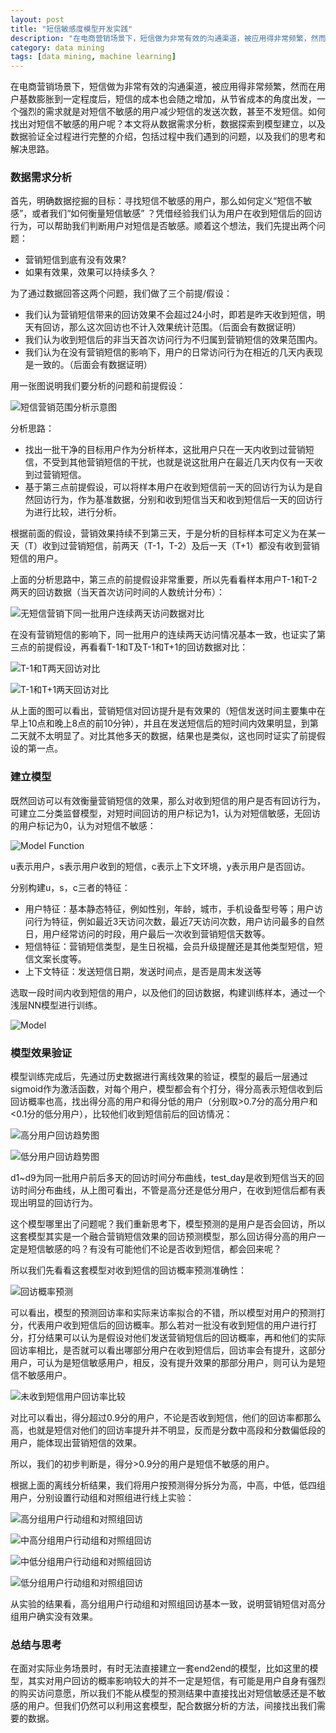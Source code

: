 ```yaml
---
layout: post
title: "短信敏感度模型开发实践"
description: "在电商营销场景下，短信做为非常有效的沟通渠道，被应用得非常频繁，然而在用户基数膨胀到一定程度后，短信的成本也会随之增加，从节省成本的角度出发，一个强烈的需求就是对短信不敏感的用户减少短信的发送次数，甚至不发短信"
category: data mining
tags: [data mining, machine learning]
---
```


在电商营销场景下，短信做为非常有效的沟通渠道，被应用得非常频繁，然而在用户基数膨胀到一定程度后，短信的成本也会随之增加，从节省成本的角度出发，一个强烈的需求就是对短信不敏感的用户减少短信的发送次数，甚至不发短信。如何找出对短信不敏感的用户呢？本文将从数据需求分析，数据探索到模型建立，以及数据验证全过程进行完整的介绍，包括过程中我们遇到的问题，以及我们的思考和解决思路。

### 数据需求分析

首先，明确数据挖掘的目标：寻找短信不敏感的用户，那么如何定义“短信不敏感”，或者我们“如何衡量短信敏感” ？凭借经验我们认为用户在收到短信后的回访行为，可以帮助我们判断用户对短信是否敏感。顺着这个想法，我们先提出两个问题：

* 营销短信到底有没有效果?
* 如果有效果，效果可以持续多久？

为了通过数据回答这两个问题，我们做了三个前提/假设：

* 我们认为营销短信带来的回访效果不会超过24小时，即若是昨天收到短信，明天有回访，那么这次回访也不计入效果统计范围。（后面会有数据证明）
* 我们认为收到短信后的非当天首次访问行为不归属到营销短信的效果范围内。
* 我们认为在没有营销短信的影响下，用户的日常访问行为在相近的几天内表现是一致的。（后面会有数据证明）

用一张图说明我们要分析的问题和前提假设：

![短信营销范围分析示意图](https://raw.githubusercontent.com/Neway6655/neway6655.github.com/master/images/sms_sensitive_model/sms_analysis_figure.png)

分析思路：

* 找出一批干净的目标用户作为分析样本，这批用户只在一天内收到过营销短信，不受到其他营销短信的干扰，也就是说这批用户在最近几天内仅有一天收到过营销短信。
* 基于第三点前提假设，可以将样本用户在收到短信前一天的回访行为认为是自然回访行为，作为基准数据，分别和收到短信当天和收到短信后一天的回访行为进行比较，进行分析。

根据前面的假设，营销效果持续不到第三天，于是分析的目标样本可定义为在某一天（T）收到过营销短信，前两天（T-1，T-2）及后一天（T+1）都没有收到营销短信的用户。

上面的分析思路中，第三点的前提假设非常重要，所以先看看样本用户T-1和T-2两天的回访数据（当天首次访问时间的人数统计分布）：

![无短信营销下同一批用户连续两天访问数据对比](https://raw.githubusercontent.com/Neway6655/neway6655.github.com/master/images/sms_sensitive_model/sms_sensitive_analysis_1.png)

在没有营销短信的影响下，同一批用户的连续两天访问情况基本一致，也证实了第三点的前提假设，再看看T-1和T及T-1和T+1的回访数据对比：

![T-1和T两天回访对比](https://raw.githubusercontent.com/Neway6655/neway6655.github.com/master/images/sms_sensitive_model/sms_sensitive_analysis_2.png)

![T-1和T+1两天回访对比](https://raw.githubusercontent.com/Neway6655/neway6655.github.com/master/images/sms_sensitive_model/sms_sensitive_analysis_3.png)

从上面的图可以看出，营销短信对回访提升是有效果的（短信发送时间主要集中在早上10点和晚上8点的前10分钟），并且在发送短信后的短时间内效果明显，到第二天就不太明显了。对比其他多天的数据，结果也是类似，这也同时证实了前提假设的第一点。

### 建立模型

既然回访可以有效衡量营销短信的效果，那么对收到短信的用户是否有回访行为，可建立二分类监督模型，对短时间回访的用户标记为1，认为对短信敏感，无回访的用户标记为0，认为对短信不敏感：

![Model Function](https://raw.githubusercontent.com/Neway6655/neway6655.github.com/master/images/sms_sensitive_model/model_function.png)



u表示用户，s表示用户收到的短信，c表示上下文环境，y表示用户是否回访。

分别构建u，s，c三者的特征：

* 用户特征：基本静态特征，例如性别，年龄，城市，手机设备型号等；用户访问行为特征，例如最近3天访问次数，最近7天访问次数，用户访问最多的自然日，用户经常访问的时段，用户最后一次收到营销短信天数等。
* 短信特征：营销短信类型，是生日祝福，会员升级提醒还是其他类型短信，短信文案长度等。
* 上下文特征：发送短信日期，发送时间点，是否是周末发送等

选取一段时间内收到短信的用户，以及他们的回访数据，构建训练样本，通过一个浅层NN模型进行训练。

![Model](https://raw.githubusercontent.com/Neway6655/neway6655.github.com/master/images/sms_sensitive_model/nn_model.png)

### 模型效果验证

模型训练完成后，先通过历史数据进行离线效果的验证，模型的最后一层通过sigmoid作为激活函数，对每个用户，模型都会有个打分，得分高表示短信收到后回访概率也高，找出得分高的用户和得分低的用户（分别取>0.7分的高分用户和<0.1分的低分用户），比较他们收到短信前后的回访情况：

![高分用户回访趋势图](https://raw.githubusercontent.com/Neway6655/neway6655.github.com/master/images/sms_sensitive_model/high_sensitive_visit.png)

![低分用户回访趋势图](https://raw.githubusercontent.com/Neway6655/neway6655.github.com/master/images/sms_sensitive_model/low_sensitive_visit.png)



d1~d9为同一批用户前后多天的回访时间分布曲线，test_day是收到短信当天的回访时间分布曲线，从上图可看出，不管是高分还是低分用户，在收到短信后都有表现出明显的回访行为。

这个模型哪里出了问题呢？我们重新思考下，模型预测的是用户是否会回访，所以这套模型其实是一个融合营销短信效果的回访预测模型，那么回访得分高的用户一定是短信敏感的吗？有没有可能他们不论是否收到短信，都会回来呢？

所以我们先看看这套模型对收到短信的回访概率预测准确性：

![回访概率预测](https://raw.githubusercontent.com/Neway6655/neway6655.github.com/master/images/sms_sensitive_model/revisit_predict.png)



可以看出，模型的预测回访率和实际来访率拟合的不错，所以模型对用户的预测打分，代表用户收到短信后的回访概率。那么若对一批没有收到短信的用户进行打分，打分结果可以认为是假设对他们发送营销短信后的回访概率，再和他们的实际回访率相比，是否就可以看出哪部分用户在收到短信后，回访率会有提升，这部分用户，可认为是短信敏感用户，相反，没有提升效果的那部分用户，则可认为是短信不敏感用户。

![未收到短信用户回访率比较](https://raw.githubusercontent.com/Neway6655/neway6655.github.com/master/images/sms_sensitive_model/non_sms_revisit.png)

对比可以看出，得分超过0.9分的用户，不论是否收到短信，他们的回访率都那么高，也就是短信对他们的回访率提升并不明显，反而是分数中高段和分数偏低段的用户，能体现出营销短信的效果。

所以，我们的初步判断是，得分>0.9分的用户是短信不敏感的用户。

根据上面的离线分析结果，我们将用户按预测得分拆分为高，中高，中低，低四组用户，分别设置行动组和对照组进行线上实验：

![高分组用户行动组和对照组回访](https://raw.githubusercontent.com/Neway6655/neway6655.github.com/master/images/sms_sensitive_model/high_users.png)

![中高分组用户行动组和对照组回访](https://raw.githubusercontent.com/Neway6655/neway6655.github.com/master/images/sms_sensitive_model/high_middle_users.png)

![中低分组用户行动组和对照组回访](https://raw.githubusercontent.com/Neway6655/neway6655.github.com/master/images/sms_sensitive_model/low_middle_users.png)

![低分组用户行动组和对照组回访](https://raw.githubusercontent.com/Neway6655/neway6655.github.com/master/images/sms_sensitive_model/low_users.png)

从实验的结果看，高分组用户行动组和对照组回访基本一致，说明营销短信对高分组用户确实没有效果。

### 总结与思考

在面对实际业务场景时，有时无法直接建立一套end2end的模型，比如这里的模型，其实对用户回访的概率影响较大的并不一定是短信，有可能是用户自身有强烈的购买访问意愿，所以我们不能从模型的预测结果中直接找出对短信敏感还是不敏感的用户。但我们仍然可以利用这套模型，配合数据分析的方法，间接找出我们需要的数据。